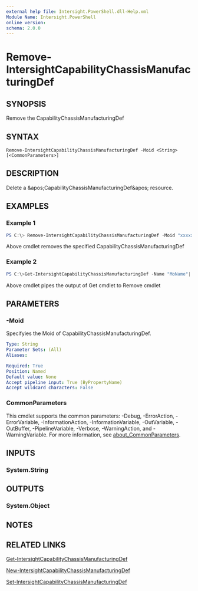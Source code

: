 ```yaml
---
external help file: Intersight.PowerShell.dll-Help.xml
Module Name: Intersight.PowerShell
online version:
schema: 2.0.0
---
```


# Remove-IntersightCapabilityChassisManufacturingDef

## SYNOPSIS
Remove the CapabilityChassisManufacturingDef

## SYNTAX

```
Remove-IntersightCapabilityChassisManufacturingDef -Moid <String> [<CommonParameters>]
```

## DESCRIPTION
Delete a &amp;apos;CapabilityChassisManufacturingDef&amp;apos; resource.

## EXAMPLES

### Example 1
```powershell
PS C:\> Remove-IntersightCapabilityChassisManufacturingDef -Moid "xxxxxxxxxxxxxxxxxxxxxxxxxxx"
```
Above cmdlet removes the specified CapabilityChassisManufacturingDef 

### Example 2
```powershell
PS C:\>Get-IntersightCapabilityChassisManufacturingDef -Name "MoName"|  Remove-IntersightCapabilityChassisManufacturingDef
```
Above cmdlet pipes the output of Get cmdlet to Remove cmdlet

## PARAMETERS

### -Moid
Specifyies the Moid of CapabilityChassisManufacturingDef.

```yaml
Type: String
Parameter Sets: (All)
Aliases:

Required: True
Position: Named
Default value: None
Accept pipeline input: True (ByPropertyName)
Accept wildcard characters: False
```

### CommonParameters
This cmdlet supports the common parameters: -Debug, -ErrorAction, -ErrorVariable, -InformationAction, -InformationVariable, -OutVariable, -OutBuffer, -PipelineVariable, -Verbose, -WarningAction, and -WarningVariable. For more information, see [about_CommonParameters](http://go.microsoft.com/fwlink/?LinkID=113216).

## INPUTS

### System.String

## OUTPUTS

### System.Object
## NOTES

## RELATED LINKS

[Get-IntersightCapabilityChassisManufacturingDef](./Get-IntersightCapabilityChassisManufacturingDef.md)

[New-IntersightCapabilityChassisManufacturingDef](./New-IntersightCapabilityChassisManufacturingDef.md)

[Set-IntersightCapabilityChassisManufacturingDef](./Set-IntersightCapabilityChassisManufacturingDef.md)


